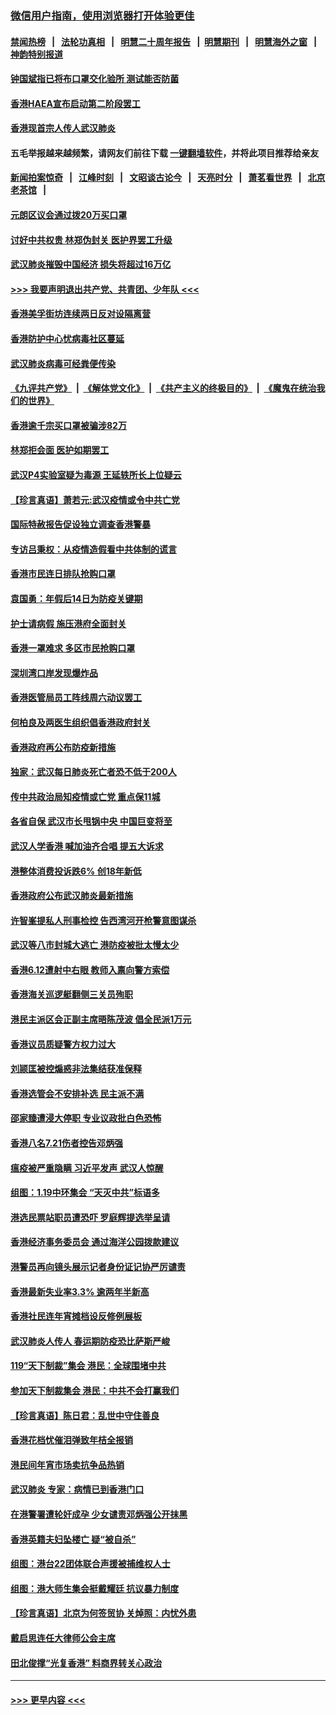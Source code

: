 ### [微信用户指南，使用浏览器打开体验更佳](https://github.com/gfw-breaker/banned-news1/blob/master/indexes/wechat-guide.md?t=0)
#### [禁闻热榜](热点新闻.md?t=0)  &nbsp;&nbsp;|&nbsp;&nbsp; [法轮功真相](https://github.com/gfw-breaker/truth/blob/master/README.md?t=0) &nbsp;&nbsp;|&nbsp;&nbsp; [明慧二十周年报告](https://github.com/gfw-breaker/mh-reports/blob/master/README.md?t=0) &nbsp;&nbsp;|&nbsp;&nbsp;[明慧期刊](https://github.com/gfw-breaker/mh-qikan) &nbsp;&nbsp;|&nbsp;&nbsp; [明慧海外之窗](https://github.com/gfw-breaker/mh-news/blob/master/README.md?t=0) &nbsp;&nbsp;|&nbsp;&nbsp; [神韵特别报道](https://github.com/gfw-breaker/mh-news/blob/master/shenyun.md?t=0)
#### [钟国斌指已将布口罩交化验所 测试能否防菌](../pages/nsc415/n11842783.md?t=02042201) 
#### [香港HAEA宣布启动第二阶段罢工](../pages/nsc415/n11842723.md?t=02042201) 
#### [香港现首宗人传人武汉肺炎](../pages/nsc415/n11842766.md?t=02042201) 
#### 五毛举报越来越频繁，请网友们前往下载 [一键翻墙软件](https://github.com/gfw-breaker/ssr-accounts)，并将此项目推荐给亲友
#### [新闻拍案惊奇](https://github.com/gfw-breaker/banned-news1/blob/master/pages/link4.md) &nbsp;&nbsp;|&nbsp;&nbsp; [江峰时刻](https://github.com/gfw-breaker/banned-news1/blob/master/pages/link4.md) &nbsp;&nbsp;|&nbsp;&nbsp; [文昭谈古论今](https://github.com/gfw-breaker/banned-news1/blob/master/pages/link4.md) &nbsp;&nbsp;|&nbsp;&nbsp; [天亮时分](https://github.com/gfw-breaker/banned-news1/blob/master/pages/link4.md) &nbsp;&nbsp;|&nbsp;&nbsp; [萧茗看世界](https://github.com/gfw-breaker/banned-news1/blob/master/pages/link4.md) &nbsp;&nbsp;|&nbsp;&nbsp; [北京老茶馆](https://github.com/gfw-breaker/banned-news1/blob/master/pages/link4.md) &nbsp;&nbsp;|&nbsp;&nbsp; 
#### [元朗区议会通过拨20万买口罩](../pages/nsc415/n11842754.md?t=02042201) 
#### [讨好中共权贵 林郑伪封关 医护界罢工升级](../pages/nsc415/n11842359.md?t=02042201) 
#### [武汉肺炎摧毁中国经济 损失将超过16万亿](../pages/nsc415/n11839723.md?t=02042201) 
#### [>>> 我要声明退出共产党、共青团、少年队 <<<](https://github.com/begood0513/goodnews/blob/master/quit/letter.md) 
#### [香港美孚街坊连续两日反对设隔离营](../pages/nsc415/n11839962.md?t=02042201) 
#### [香港防护中心忧病毒社区蔓延](../pages/nsc415/n11839933.md?t=02042201) 
#### [武汉肺炎病毒可经粪便传染](../pages/nsc415/n11839939.md?t=02042201) 
#### [《九评共产党》](https://github.com/begood0513/9ping.md/blob/master/README.md) &nbsp;|&nbsp; [《解体党文化》](../../../../jtdwh.md/blob/master/README.md)  &nbsp;|&nbsp; [《共产主义的终极目的》](../../../../gczydzjmd.md/blob/master/README.md) &nbsp;|&nbsp; [《魔鬼在统治我们的世界》](../../../../mgztzwmdsj.md/blob/master/README.md) 
#### [香港逾千宗买口罩被骗涉82万](../pages/nsc415/n11839914.md?t=02042201) 
#### [林郑拒会面 医护如期罢工](../pages/nsc415/n11839892.md?t=02042201) 
#### [武汉P4实验室疑为毒源 王延轶所长上位疑云](../pages/nsc415/n11835543.md?t=02042201) 
#### [【珍言真语】萧若元:武汉疫情或令中共亡党](../pages/nsc415/n11829394.md?t=02042201) 
#### [国际特赦报告促设独立调查香港警暴](../pages/nsc415/n11833845.md?t=02042201) 
#### [专访吕秉权：从疫情造假看中共体制的谎言](../pages/nsc415/n11833813.md?t=02042201) 
#### [香港市民连日排队抢购口罩](../pages/nsc415/n11833794.md?t=02042201) 
#### [袁国勇：年假后14日为防疫关键期](../pages/nsc415/n11831088.md?t=02042201) 
#### [护士请病假 施压港府全面封关](../pages/nsc415/n11831030.md?t=02042201) 
#### [香港一罩难求 多区市民抢购口罩](../pages/nsc415/n11831002.md?t=02042201) 
#### [深圳湾口岸发现爆炸品](../pages/nsc415/n11828802.md?t=02042201) 
#### [香港医管局员工阵线周六动议罢工](../pages/nsc415/n11828762.md?t=02042201) 
#### [何柏良及两医生组织倡香港政府封关](../pages/nsc415/n11828749.md?t=02042201) 
#### [香港政府再公布防疫新措施](../pages/nsc415/n11828716.md?t=02042201) 
#### [独家：武汉每日肺炎死亡者恐不低于200人](../pages/nsc415/n11828240.md?t=02042201) 
#### [传中共政治局知疫情或亡党 重点保11城](../pages/nsc415/n11828145.md?t=02042201) 
#### [各省自保 武汉市长甩锅中央 中国巨变将至](../pages/nsc415/n11828021.md?t=02042201) 
#### [武汉人学香港 喊加油齐合唱 提五大诉求](../pages/nsc415/n11827046.md?t=02042201) 
#### [港整体消费投诉跌6% 创18年新低](../pages/nsc415/n11817280.md?t=02042201) 
#### [香港政府公布武汉肺炎最新措施](../pages/nsc415/n11817152.md?t=02042201) 
#### [许智峯提私人刑事检控 告西湾河开枪警意图谋杀](../pages/nsc415/n11817132.md?t=02042201) 
#### [武汉等八市封城大逃亡 港防疫被批太慢太少](../pages/nsc415/n11817058.md?t=02042201) 
#### [香港6.12遭射中右眼 教师入禀向警方索偿](../pages/nsc415/n11814678.md?t=02042201) 
#### [香港海关巡逻艇翻侧三关员殉职](../pages/nsc415/n11814604.md?t=02042201) 
#### [港民主派区会正副主席晤陈茂波 倡全民派1万元](../pages/nsc415/n11814582.md?t=02042201) 
#### [香港议员质疑警方权力过大](../pages/nsc415/n11814560.md?t=02042201) 
#### [刘颕匡被控煽惑非法集结获准保释](../pages/nsc415/n11811727.md?t=02042201) 
#### [香港选管会不安排补选 民主派不满](../pages/nsc415/n11811691.md?t=02042201) 
#### [邵家臻遭浸大停职 专业议政批白色恐怖](../pages/nsc415/n11811670.md?t=02042201) 
#### [香港八名7.21伤者控告邓炳强](../pages/nsc415/n11811623.md?t=02042201) 
#### [瘟疫被严重隐瞒 习近平发声 武汉人惊醒](../pages/nsc415/n11811186.md?t=02042201) 
#### [组图：1.19中环集会 “天灭中共”标语多](../pages/nsc415/n11809514.md?t=02042201) 
#### [港选民票站职员遭恐吓 罗庭辉提选举呈请](../pages/nsc415/n11808914.md?t=02042201) 
#### [香港经济事务委员会 通过海洋公园拨款建议](../pages/nsc415/n11808906.md?t=02042201) 
#### [港警员再向镜头展示记者身份证记协严厉谴责](../pages/nsc415/n11808888.md?t=02042201) 
#### [香港最新失业率3.3% 逾两年半新高](../pages/nsc415/n11808887.md?t=02042201) 
#### [香港社民连年宵摊档设反修例展板](../pages/nsc415/n11808857.md?t=02042201) 
#### [武汉肺炎人传人 春运期防疫恐比萨斯严峻](../pages/nsc415/n11808739.md?t=02042201) 
#### [119“天下制裁”集会 港民：全球围堵中共](../pages/nsc415/n11806318.md?t=02042201) 
#### [参加天下制裁集会 港民：中共不会打赢我们](../pages/nsc415/n11806596.md?t=02042201) 
#### [【珍言真语】陈日君：乱世中守住善良](../pages/nsc415/n11806247.md?t=02042201) 
#### [香港花档忧催泪弹致年桔全报销](../pages/nsc415/n11806130.md?t=02042201) 
#### [港民间年宵市场卖抗争品热销](../pages/nsc415/n11806073.md?t=02042201) 
#### [武汉肺炎 专家：病情已到香港门口](../pages/nsc415/n11806020.md?t=02042201) 
#### [在港警署遭轮奸成孕 少女谴责邓炳强公开抹黑](../pages/nsc415/n11805981.md?t=02042201) 
#### [香港英籍夫妇坠楼亡 疑“被自杀”](../pages/nsc415/n11805937.md?t=02042201) 
#### [组图：港台22团体联合声援被捕维权人士](../pages/nsc415/n11801834.md?t=02042201) 
#### [组图：港大师生集会挺戴耀廷 抗议暴力制度](../pages/nsc415/n11799298.md?t=02042201) 
#### [【珍言真语】北京为何签贸协 关焯照：内忧外患](../pages/nsc415/n11799790.md?t=02042201) 
#### [戴启思连任大律师公会主席](../pages/nsc415/n11799306.md?t=02042201) 
#### [田北俊撑“光复香港” 料商界转关心政治](../pages/nsc415/n11799287.md?t=02042201) 

----
#### [ >>> 更早内容 <<< ](../indexes/nsc415-earlier.md)
